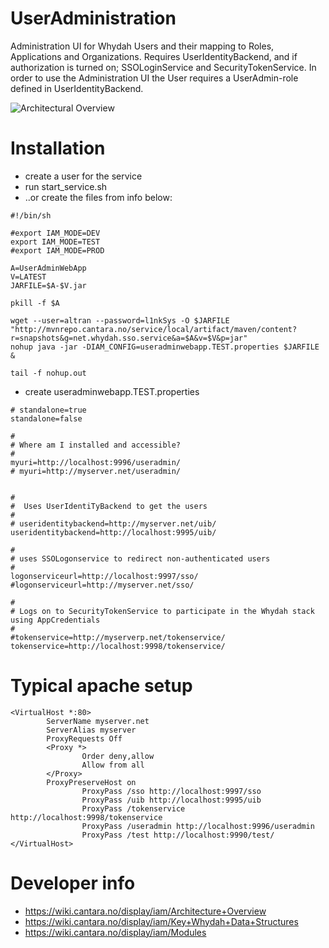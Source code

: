 UserAdministration
========================

Administration UI for Whydah Users and their mapping to Roles, Applications and Organizations.
Requires UserIdentityBackend, and if authorization is turned on; SSOLoginService and SecurityTokenService.
In order to use the Administration UI the User requires a UserAdmin-role defined in UserIdentityBackend.


![Architectural Overview](https://raw2.github.com/altran/Whydah-SSOLoginWebApp/master/Whydah%20infrastructure.png)

Installation
============



* create a user for the service
* run start_service.sh
* ..or create the files from info below:

```
#!/bin/sh

#export IAM_MODE=DEV
export IAM_MODE=TEST
#export IAM_MODE=PROD

A=UserAdminWebApp
V=LATEST
JARFILE=$A-$V.jar

pkill -f $A

wget --user=altran --password=l1nkSys -O $JARFILE "http://mvnrepo.cantara.no/service/local/artifact/maven/content?r=snapshots&g=net.whydah.sso.service&a=$A&v=$V&p=jar"
nohup java -jar -DIAM_CONFIG=useradminwebapp.TEST.properties $JARFILE &

tail -f nohup.out
```

* create useradminwebapp.TEST.properties

```
# standalone=true
standalone=false

#
# Where am I installed and accessible?
#
myuri=http://localhost:9996/useradmin/
# myuri=http://myserver.net/useradmin/


#
#  Uses UserIdentiTyBackend to get the users
#
# useridentitybackend=http://myserver.net/uib/
useridentitybackend=http://localhost:9995/uib/

#
# uses SSOLogonservice to redirect non-authenticated users
#
logonserviceurl=http://localhost:9997/sso/
#logonserviceurl=http://myserver.net/sso/

#
# Logs on to SecurityTokenService to participate in the Whydah stack using AppCredentials
#
#tokenservice=http://myserverp.net/tokenservice/
tokenservice=http://localhost:9998/tokenservice/
```

Typical apache setup
====================

```
<VirtualHost *:80>
        ServerName myserver.net
        ServerAlias myserver
        ProxyRequests Off
        <Proxy *>
                Order deny,allow
                Allow from all
        </Proxy>
        ProxyPreserveHost on
                ProxyPass /sso http://localhost:9997/sso
                ProxyPass /uib http://localhost:9995/uib
                ProxyPass /tokenservice http://localhost:9998/tokenservice
                ProxyPass /useradmin http://localhost:9996/useradmin
                ProxyPass /test http://localhost:9990/test/
</VirtualHost>
```




Developer info
==============

* https://wiki.cantara.no/display/iam/Architecture+Overview
* https://wiki.cantara.no/display/iam/Key+Whydah+Data+Structures
* https://wiki.cantara.no/display/iam/Modules

